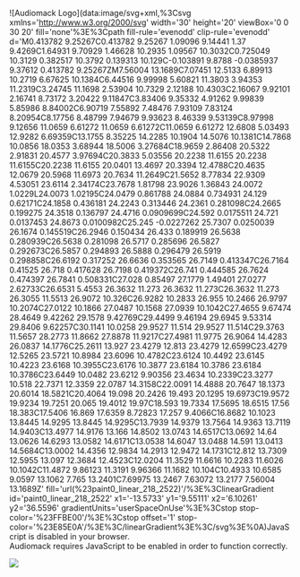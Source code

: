 ![Audiomack Logo](data:image/svg+xml,%3Csvg xmlns='http://www.w3.org/2000/svg' width='30' height='20' viewBox='0 0 30 20' fill='none'%3E%3Cpath fill-rule='evenodd' clip-rule='evenodd' d='M0.413782 9.25267C0.413782 9.25267 1.09096 9.14441 1.37 9.4269C1.64931 9.70929 1.46628 10.2935 1.09567 10.3032C0.725049 10.3129 0.382517 10.3792 0.139313 10.129C-0.103891 9.8788 -0.0385937 9.37612 0.413782 9.25267ZM7.56004 13.1689C7.07451 12.5133 6.89913 10.2719 6.67625 10.1384C6.44516 9.99998 5.60821 11.3803 3.94353 11.2319C3.24745 11.1698 2.53904 10.7329 2.12188 10.4303C2.16067 9.92101 2.16741 8.73172 3.20422 9.11847C3.83406 9.35332 4.91262 9.99839 5.85986 8.84002C6.90719 7.55892 7.48476 7.93109 7.83124 8.20954C8.17756 8.48799 7.94679 9.93623 8.46339 9.53139C8.97998 9.12656 11.0659 6.61272 11.0659 6.61272C11.0659 6.61272 12.6808 5.03493 12.9282 6.69359C13.1755 8.35225 14.2285 10.1904 14.5076 10.1381C14.7868 10.0856 18.0353 3.68944 18.5006 3.27684C18.9659 2.86408 20.5322 2.91831 20.4577 3.97694C20.3833 5.03556 20.2238 11.6155 20.2238 11.6155C20.2238 11.6155 20.0401 13.4697 20.3394 12.4788C20.4635 12.0679 20.5968 11.6973 20.7634 11.2649C21.5652 8.77834 22.9309 4.53051 23.6114 2.34174C23.7678 1.81798 23.9026 1.36843 24.0072 1.0229L24.0073 1.02195C24.0479 0.861788 24.0884 0.734931 24.129 0.62171C24.1858 0.436181 24.2243 0.313446 24.2361 0.281098C24.2665 0.199275 24.3518 0.136797 24.4716 0.0909699C24.592 0.0175511 24.721 0.0137453 24.8673 0.0100982C25.245 -0.0227262 25.7307 0.0250039 26.1674 0.145519C26.2946 0.150434 26.433 0.189919 26.5638 0.280939C26.5638 0.281098 26.5717 0.285696 26.5827 0.292673C26.5857 0.294893 26.5888 0.296479 26.5919 0.298858C26.6192 0.317252 26.6636 0.353565 26.7149 0.413347C26.7164 0.41525 26.718 0.417628 26.7198 0.419372C26.741 0.444585 26.7624 0.474397 26.7841 0.508331C27.028 0.85497 27.1779 1.49401 27.0277 2.62733C26.6531 5.4553 26.3632 11.273 26.3632 11.273C26.3632 11.273 26.3055 11.5513 26.9072 10.326C26.9282 10.2833 26.955 10.2466 26.9797 10.2074C27.0122 10.1866 27.0487 10.1568 27.0939 10.1042C27.4655 9.67474 28.4649 9.42262 29.1578 9.42769C29.4499 9.46194 29.6945 9.53314 29.8406 9.62257C30.1141 10.0258 29.9527 11.514 29.9527 11.514C29.3763 11.5657 28.2773 11.8662 27.8878 11.9217C27.4981 11.9775 26.9064 14.4283 26.0837 14.1776C25.2611 13.927 23.4279 12.813 23.4279 12.6599C23.4279 12.5265 23.5721 10.8984 23.6096 10.4782C23.6124 10.4492 23.6145 10.4223 23.6168 10.3955C23.6176 10.3877 23.6184 10.3786 23.6184 10.3786C23.6449 10.0482 23.6212 9.90356 23.4634 10.2339C23.3277 10.518 22.7371 12.3359 22.0787 14.3158C22.0091 14.4888 20.7647 18.1373 20.6014 18.5821C20.4064 19.098 20.2426 19.493 20.1295 19.6973C19.9572 19.9234 19.7251 20.065 19.4012 19.97C18.593 19.7334 17.5695 18.6515 17.56 18.383C17.5406 16.869 17.6359 8.72823 17.257 9.4066C16.8682 10.1023 13.8445 14.9295 13.8445 14.9295C13.7939 14.9379 13.7564 14.9363 13.7119 14.9403C13.4977 14.9176 13.166 14.8502 13.0743 14.6517C13.0692 14.64 13.0626 14.6293 13.0582 14.6171C13.0538 14.6047 13.0488 14.591 13.0413 14.5684C13.0002 14.4356 12.9834 14.2913 12.9472 14.1731C12.812 13.7309 12.5955 13.097 12.3684 12.4523C12.0204 11.3529 11.6616 10.2283 11.6026 10.1042C11.4872 9.86123 11.3191 9.96366 11.1682 10.104C10.4933 10.6585 9.0597 13.1062 7.765 13.2401C7.69975 13.2467 7.63072 13.2177 7.56004 13.1689Z' fill='url(%23paint0_linear_218_2522)'/%3E%3ClinearGradient id='paint0_linear_218_2522' x1='-13.5733' y1='9.55111' x2='6.10261' y2='36.5596' gradientUnits='userSpaceOnUse'%3E%3Cstop stop-color='%23FFBE00'/%3E%3Cstop offset='1' stop-color='%23E85E0A'/%3E%3C/linearGradient%3E%3C/svg%3E%0A)JavaScript is disabled in your browser.  
Audiomack requires JavaScript to be enabled in order to function correctly.

![](http://b.scorecardresearch.com/p?c1=2&c2=undefined&c3=&c4=https%3A%2F%2Faudiomack.com%2Fabout%2Fterms-of-service&c5=&c6=&c15=&cv=2.0&cj=1)
